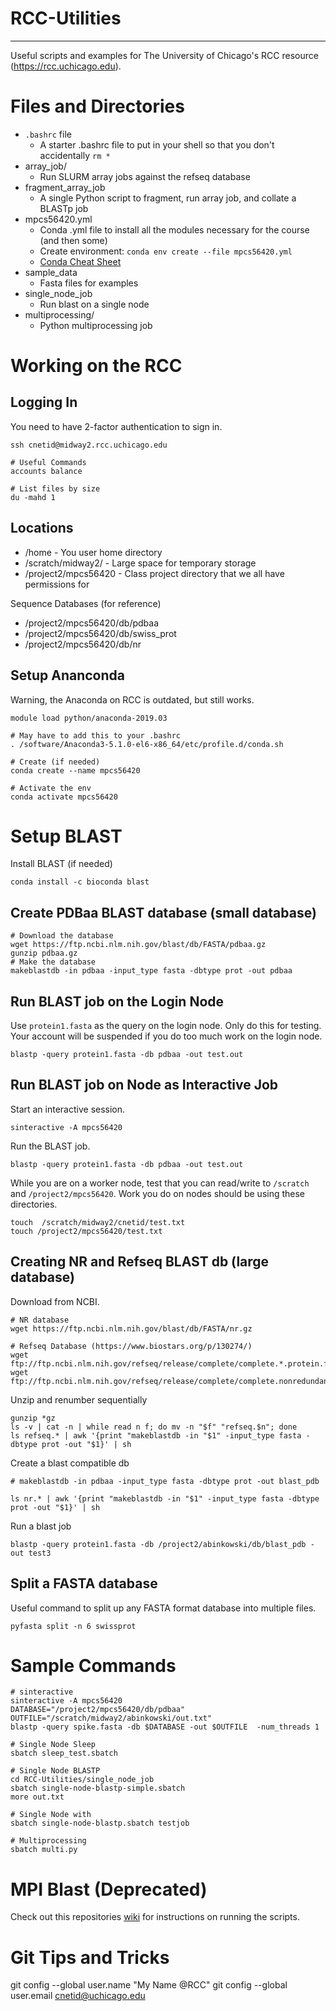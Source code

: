 # RCC-Utilities
---------------
Useful scripts and examples for The University of Chicago's RCC resource (https://rcc.uchicago.edu). 

# Files and Directories
* `.bashrc` file
  - A starter .bashrc file to put in your shell so that you don't accidentally `rm *`
* array_job/
  - Run SLURM array jobs against the refseq database
* fragment_array_job
  - A single Python script to fragment, run array job, and collate a BLASTp job
* mpcs56420.yml
  - Conda .yml file to install all the modules necessary for the course (and then some)
  - Create environment: `conda env create --file mpcs56420.yml`
  - [Conda Cheat Sheet](https://docs.conda.io/projects/conda/en/latest/_downloads/843d9e0198f2a193a3484886fa28163c/conda-cheatsheet.pdf)
* sample_data
  - Fasta files for examples
* single_node_job
  - Run blast on a single node
* multiprocessing/
  - Python multiprocessing job

# Working on the RCC
## Logging In
You need to have 2-factor authentication to sign in.
```
ssh cnetid@midway2.rcc.uchicago.edu

# Useful Commands 
accounts balance

# List files by size
du -mahd 1 
```

## Locations
* /home - You user home directory
* /scratch/midway2/ - Large space for temporary storage
* /project2/mpcs56420 - Class project directory that we all have permissions for

Sequence Databases (for reference)
- /project2/mpcs56420/db/pdbaa
- /project2/mpcs56420/db/swiss_prot 
- /project2/mpcs56420/db/nr 

## Setup Ananconda
Warning, the Anaconda on RCC is outdated, but still works.
```
module load python/anaconda-2019.03    

# May have to add this to your .bashrc
. /software/Anaconda3-5.1.0-el6-x86_64/etc/profile.d/conda.sh

# Create (if needed)
conda create --name mpcs56420

# Activate the env
conda activate mpcs56420
```




# Setup BLAST
Install BLAST (if needed)
```
conda install -c bioconda blast 
```

## Create PDBaa BLAST database (small database)
```
# Download the database
wget https://ftp.ncbi.nlm.nih.gov/blast/db/FASTA/pdbaa.gz
gunzip pdbaa.gz
# Make the database
makeblastdb -in pdbaa -input_type fasta -dbtype prot -out pdbaa
```

## Run BLAST job on the Login Node
Use `protein1.fasta` as the query on the login node. Only do this for testing. Your account will be suspended if you do too much work on the login node.
```
blastp -query protein1.fasta -db pdbaa -out test.out
```

## Run BLAST job on Node as Interactive Job
Start an interactive session.
```
sinteractive -A mpcs56420
```
Run the BLAST job.
```
blastp -query protein1.fasta -db pdbaa -out test.out
```
While you are on a worker node, test that you can read/write to `/scratch` and `/project2/mpcs56420`. Work you do on nodes should be using these directories.
```
touch  /scratch/midway2/cnetid/test.txt
touch /project2/mpcs56420/test.txt
```

## Creating NR and Refseq BLAST db (large database)
Download from NCBI.
```
# NR database
wget https://ftp.ncbi.nlm.nih.gov/blast/db/FASTA/nr.gz

# Refseq Database (https://www.biostars.org/p/130274/)
wget ftp://ftp.ncbi.nlm.nih.gov/refseq/release/complete/complete.*.protein.faa.gz
wget ftp://ftp.ncbi.nlm.nih.gov/refseq/release/complete/complete.nonredundant_protein.*.protein.faa.gz
```

Unzip and renumber sequentially
```
gunzip *gz
ls -v | cat -n | while read n f; do mv -n "$f" "refseq.$n"; done 
ls refseq.* | awk '{print "makeblastdb -in "$1" -input_type fasta -dbtype prot -out "$1}' | sh
```

Create a blast compatible db
```
# makeblastdb -in pdbaa -input_type fasta -dbtype prot -out blast_pdb

ls nr.* | awk '{print "makeblastdb -in "$1" -input_type fasta -dbtype prot -out "$1}' | sh
```

Run a blast job
```
blastp -query protein1.fasta -db /project2/abinkowski/db/blast_pdb -out test3
```

## Split a FASTA database
Useful command to split up any FASTA format database into multiple files.
```
pyfasta split -n 6 swissprot 
```

# Sample Commands
```
# sinteractive
sinteractive -A mpcs56420
DATABASE="/project2/mpcs56420/db/pdbaa"
OUTFILE="/scratch/midway2/abinkowski/out.txt"
blastp -query spike.fasta -db $DATABASE -out $OUTFILE  -num_threads 1

# Single Node Sleep
sbatch sleep_test.sbatch 

# Single Node BLASTP 
cd RCC-Utilities/single_node_job
sbatch single-node-blastp-simple.sbatch 
more out.txt

# Single Node with 
sbatch single-node-blastp.sbatch testjob

# Multiprocessing
sbatch multi.py 

```

# MPI Blast (Deprecated)
Check out this repositories [wiki](https://github.com/uchicago-bio/RCC-Utilities/wiki) for instructions on running the scripts.



# Git Tips and Tricks
git config --global user.name "My Name @RCC"
git config --global user.email cnetid@uchicago.edu